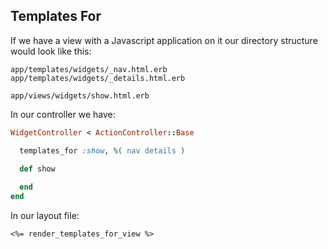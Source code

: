 ## Templates For

If we have a view with a Javascript application on it our directory
structure would look like this:

    app/templates/widgets/_nav.html.erb
    app/templates/widgets/_details.html.erb

    app/views/widgets/show.html.erb

In our controller we have:

```ruby
WidgetController < ActionController::Base

  templates_for :show, %( nav details ) 
 
  def show

  end
end
```

In our layout file:

```erb
<%= render_templates_for_view %>
```
